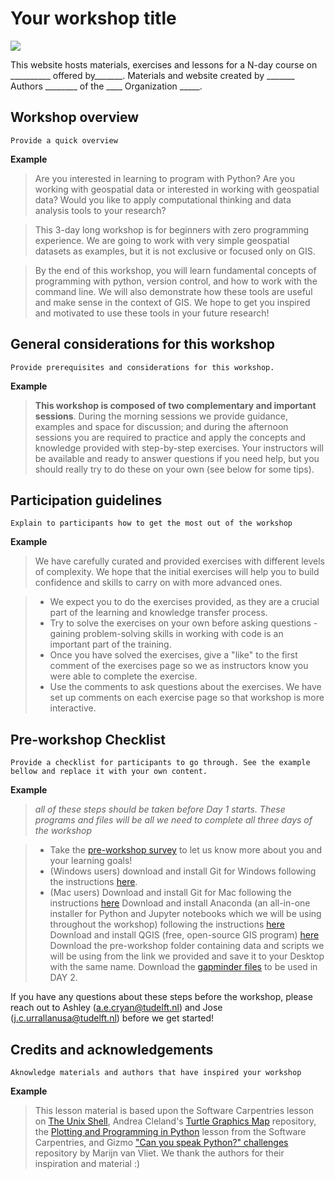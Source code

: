 # Your workshop title
![](images/map_delft.jpg)

This website hosts materials, exercises and lessons for a N-day course on __________ offered by_______. Materials and website created by _______ Authors ________ of the ____ Organization _____. 

## Workshop overview
```{note}
Provide a quick overview
```
**Example**
> Are you interested in learning to program with Python? Are you working with geospatial data or interested in working with geospatial data? Would you like to apply computational thinking and data analysis tools to your research?

> This 3-day long workshop is for beginners with zero programming experience. We are going to work with very simple geospatial datasets as examples, but it is not exclusive or focused only on GIS.

> By the end of this workshop, you will learn fundamental concepts of programming with python, version control, and how to work with the command line. We will also demonstrate how these tools are useful and make sense in the context of GIS. We hope to get you inspired and motivated to use these tools in your future research!


## General considerations for this workshop
```{note}
Provide prerequisites and considerations for this workshop.
```
**Example**
> **This workshop is composed of two complementary and important sessions**. During the morning sessions we provide guidance, examples and space for discussion; and during the afternoon sessions you are required to practice and apply the concepts and knowledge provided with step-by-step exercises. Your instructors will be available and ready to answer questions if you need help, but you should really try to do these on your own (see below for some tips).

## Participation guidelines
```{note}
Explain to participants how to get the most out of the workshop
```
**Example**
> We have carefully curated and provided exercises with different levels of complexity. We hope that the initial exercises will help you to build confidence and skills to carry on with more advanced ones.

> - We expect you to do the exercises provided, as they are a crucial part of the learning and knowledge transfer process.
> - Try to solve the exercises on your own before asking questions - gaining problem-solving skills in working with code is an important part of the training.
> - Once you have solved the exercises, give a "like" to the first comment of the exercises page so we as instructors know you were able to complete the exercise. 
> - Use the comments to ask questions about the exercises. We have set up comments on each exercise page so that workshop is more interactive.


## Pre-workshop Checklist

```{note}
Provide a checklist for participants to go through. See the example bellow and replace it with your own content.
```
**Example**
> *all of these steps should be taken before Day 1 starts. These programs and files will be all we need to complete all three days of the workshop*

> - Take the [pre-workshop survey]() to let us know more about you and your learning goals!
> - (Windows users) download and install Git for Windows following the instructions [here](https://carpentries.github.io/workshop-template/#shell).
> - (Mac users) Download and install Git for Mac following the instructions [here](https://carpentries.github.io/workshop-template/#git) 
>  Download and install Anaconda (an all-in-one installer for Python and Jupyter notebooks which we will be using throughout the workshop) following the instructions [here](https://carpentries.github.io/workshop-template/#python)
> Download and install QGIS (free, open-source GIS program) [here](https://www.qgis.org/en/site/)
>  Download the pre-workshop folder containing data and scripts we will be using from the link we provided and save it to your Desktop with the same name. 
> Download the [gapminder files](https://github.com/the-magnificents/04-02-2021-Carpentry-for-HGIS/raw/master/data_gapminder.zip) to be used in DAY 2.

If you have any questions about these steps before the workshop, please reach out to Ashley (a.e.cryan@tudelft.nl) and Jose (j.c.urrallanusa@tudelft.nl) before we get started!

## Credits and acknowledgements

```{note}
Aknowledge materials and authors that have inspired your workshop
```
**Example**
> This lesson material is based upon the Software Carpentries lesson on [The Unix Shell](http://swcarpentry.github.io/shell-novice/), Andrea Cleland's [Turtle Graphics Map](https://github.com/acleland/turtle-graphics-map) repository, the [Plotting and Programming in Python](https://swcarpentry.github.io/python-novice-gapminder/) lesson from the Software Carpentries, and Gizmo ["Can you speak Python?" challenges](https://github.com/wmvanvliet/gizmo) repository by Marijn van Vliet. We thank the authors for their inspiration and material :) 